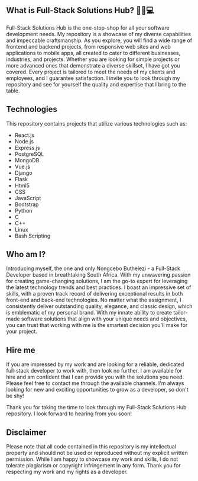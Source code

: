 ## What is Full-Stack Solutions Hub? 👨‍💻💻

Full-Stack Solutions Hub is the one-stop-shop for all your software development needs.
My repository is a showcase of my diverse capabilities and impeccable craftsmanship. As you explore, you will find a wide range of frontend and backend projects, from responsive web sites and web applications to mobile apps, all created to cater to different businesses, industries, and projects. Whether you are looking for simple projects or more advanced ones that demonstrate a diverse skillset, I have got you covered. Every project is tailored to meet the needs of my clients and employees, and I guarantee satisfaction. I invite you to look through my repository and see for yourself the quality and expertise that I bring to the table.


## Technologies 

This repository contains projects that utilize various technologies such as: 

- React.js
- Node.js
- Express.js
- PostgreSQL
- MongoDB
- Vue.js
- Django
- Flask
- Html5
- CSS 
- JavaScript 
- Bootstrap 
- Python
- C
- C++ 
- Linux
- Bash Scripting 


## Who am I? 

Introducing myself, the one and only Nongcebo Buthelezi - a Full-Stack Developer based in breathtaking South Africa. With my unwavering passion for creating game-changing solutions, I am the go-to expert for leveraging the latest technology trends and best practices. I boast an impressive set of skills, with a proven track record of delivering exceptional results in both front-end and back-end technologies. No matter what the assignment, I consistently deliver outstanding quality, elegance, and classic design, which is emblematic of my personal brand. With my innate ability to create tailor-made software solutions that align with your unique needs and objectives, you can trust that working with me is the smartest decision you'll make for your project.




## Hire me
If you are impressed by my work and are looking for a reliable, dedicated full-stack developer to work with, then look no further. I am available for hire and am confident that I can provide you with the solutions you need. Please feel free to contact me through the available channels. 
I'm always looking for new and exciting opportunities to grow as a developer, so don't be shy! 

Thank you for taking the time to look through my Full-Stack Solutions Hub repository. I look forward to hearing from you soon!


## Disclaimer 

Please note that all code contained in this repository is my intellectual property and should not be used or reproduced without my explicit written permission. While I am happy to showcase my work and skills, I do not tolerate plagiarism or copyright infringement in any form. Thank you for respecting my work and my rights as a developer.

